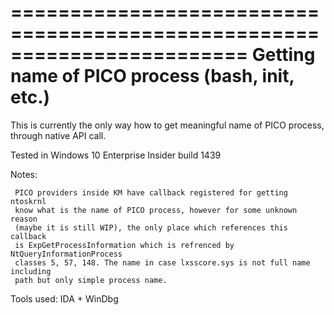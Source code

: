 ========================================================================
    Getting name of  PICO process (bash, init, etc.)
========================================================================

This is currently the only way how to get meaningful name of PICO process,
through native API call.

Tested in Windows 10 Enterprise Insider build 1439

Notes:

     PICO providers inside KM have callback registered for getting ntoskrnl
     know what is the name of PICO process, however for some unknown reason 
     (maybe it is still WIP), the only place which references this callback
     is ExpGetProcessInformation which is refrenced by NtQueryInformationProcess
     classes 5, 57, 148. The name in case lxsscore.sys is not full name including 
     path but only simple process name.
     

Tools used:
      IDA + WinDbg

